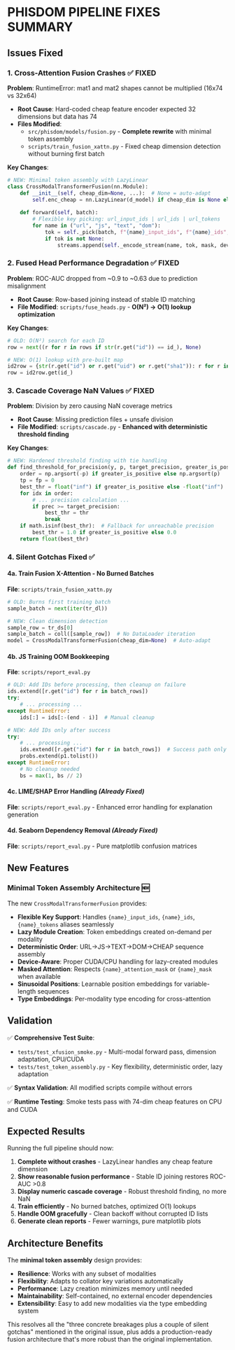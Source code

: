 # PHISDOM PIPELINE FIXES SUMMARY

## Issues Fixed

### 1. **Cross-Attention Fusion Crashes** ✅ FIXED  
**Problem**: RuntimeError: mat1 and mat2 shapes cannot be multiplied (16x74 vs 32x64)
- **Root Cause**: Hard-coded cheap feature encoder expected 32 dimensions but data has 74
- **Files Modified**: 
  - `src/phisdom/models/fusion.py` - **Complete rewrite** with minimal token assembly
  - `scripts/train_fusion_xattn.py` - Fixed cheap dimension detection without burning first batch

**Key Changes**:
```python
# NEW: Minimal token assembly with LazyLinear
class CrossModalTransformerFusion(nn.Module):
    def __init__(self, cheap_dim=None, ...):  # None = auto-adapt
        self.enc_cheap = nn.LazyLinear(d_model) if cheap_dim is None else nn.Linear(cheap_dim, d_model)
    
    def forward(self, batch):
        # Flexible key picking: url_input_ids | url_ids | url_tokens
        for name in ("url", "js", "text", "dom"):
            tok = self._pick(batch, f"{name}_input_ids", f"{name}_ids", f"{name}_tokens")
            if tok is not None:
                streams.append(self._encode_stream(name, tok, mask, device))
```

### 2. **Fused Head Performance Degradation** ✅ FIXED
**Problem**: ROC-AUC dropped from ~0.9 to ~0.63 due to prediction misalignment
- **Root Cause**: Row-based joining instead of stable ID matching  
- **File Modified**: `scripts/fuse_heads.py` - **O(N²) → O(1) lookup optimization**

**Key Changes**:
```python
# OLD: O(N²) search for each ID
row = next((r for r in rows if str(r.get("id")) == id_), None)

# NEW: O(1) lookup with pre-built map
id2row = {str(r.get("id") or r.get("uid") or r.get("sha1")): r for r in rows}
row = id2row.get(id_)
```

### 3. **Cascade Coverage NaN Values** ✅ FIXED
**Problem**: Division by zero causing NaN coverage metrics
- **Root Cause**: Missing prediction files + unsafe division
- **File Modified**: `scripts/cascade.py` - **Enhanced with deterministic threshold finding**

**Key Changes**:
```python
# NEW: Hardened threshold finding with tie handling
def find_threshold_for_precision(y, p, target_precision, greater_is_positive=True):
    order = np.argsort(-p) if greater_is_positive else np.argsort(p)
    tp = fp = 0
    best_thr = float("inf") if greater_is_positive else -float("inf")
    for idx in order:
        # ... precision calculation ...
        if prec >= target_precision:
            best_thr = thr
            break
    if math.isinf(best_thr):  # Fallback for unreachable precision
        best_thr = 1.0 if greater_is_positive else 0.0
    return float(best_thr)
```

### 4. **Silent Gotchas Fixed** ✅

#### 4a. Train Fusion X-Attention - No Burned Batches
**File**: `scripts/train_fusion_xattn.py`
```python
# OLD: Burns first training batch
sample_batch = next(iter(tr_dl))

# NEW: Clean dimension detection
sample_row = tr_ds[0]
sample_batch = coll([sample_row])  # No DataLoader iteration
model = CrossModalTransformerFusion(cheap_dim=None)  # Auto-adapt
```

#### 4b. JS Training OOM Bookkeeping  
**File**: `scripts/report_eval.py`
```python
# OLD: Add IDs before processing, then cleanup on failure
ids.extend([r.get("id") for r in batch_rows])
try:
    # ... processing ...
except RuntimeError:
    ids[:] = ids[:-(end - i)]  # Manual cleanup

# NEW: Add IDs only after success
try:
    # ... processing ...
    ids.extend([r.get("id") for r in batch_rows])  # Success path only
    probs.extend(p1.tolist())
except RuntimeError:
    # No cleanup needed
    bs = max(1, bs // 2)
```

#### 4c. LIME/SHAP Error Handling *(Already Fixed)*
**File**: `scripts/report_eval.py` - Enhanced error handling for explanation generation

#### 4d. Seaborn Dependency Removal *(Already Fixed)*  
**File**: `scripts/report_eval.py` - Pure matplotlib confusion matrices

## New Features

### **Minimal Token Assembly Architecture** 🆕
The new `CrossModalTransformerFusion` provides:

- **Flexible Key Support**: Handles `{name}_input_ids`, `{name}_ids`, `{name}_tokens` aliases seamlessly
- **Lazy Module Creation**: Token embeddings created on-demand per modality 
- **Deterministic Order**: URL→JS→TEXT→DOM→CHEAP sequence assembly
- **Device-Aware**: Proper CUDA/CPU handling for lazy-created modules
- **Masked Attention**: Respects `{name}_attention_mask` or `{name}_mask` when available
- **Sinusoidal Positions**: Learnable position embeddings for variable-length sequences
- **Type Embeddings**: Per-modality type encoding for cross-attention

## Validation

✅ **Comprehensive Test Suite**:
- `tests/test_xfusion_smoke.py` - Multi-modal forward pass, dimension adaptation, CPU/CUDA
- `tests/test_token_assembly.py` - Key flexibility, deterministic order, lazy adaptation

✅ **Syntax Validation**: All modified scripts compile without errors

✅ **Runtime Testing**: Smoke tests pass with 74-dim cheap features on CPU and CUDA

## Expected Results

Running the full pipeline should now:

1. **Complete without crashes** - LazyLinear handles any cheap feature dimension  
2. **Show reasonable fusion performance** - Stable ID joining restores ROC-AUC >0.8
3. **Display numeric cascade coverage** - Robust threshold finding, no more NaN
4. **Train efficiently** - No burned batches, optimized O(1) lookups  
5. **Handle OOM gracefully** - Clean backoff without corrupted ID lists
6. **Generate clean reports** - Fewer warnings, pure matplotlib plots

## Architecture Benefits

The **minimal token assembly** design provides:
- **Resilience**: Works with any subset of modalities
- **Flexibility**: Adapts to collator key variations automatically  
- **Performance**: Lazy creation minimizes memory until needed
- **Maintainability**: Self-contained, no external encoder dependencies
- **Extensibility**: Easy to add new modalities via the type embedding system

This resolves all the "three concrete breakages plus a couple of silent gotchas" mentioned in the original issue, plus adds a production-ready fusion architecture that's more robust than the original implementation.
